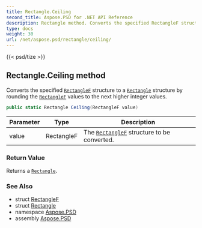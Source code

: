 ```yaml
---
title: Rectangle.Ceiling
second_title: Aspose.PSD for .NET API Reference
description: Rectangle method. Converts the specified RectangleF structure to a Rectangle structure by rounding the RectangleF values to the next higher integer values
type: docs
weight: 30
url: /net/aspose.psd/rectangle/ceiling/
---
```

{{< psd/tize >}}
## Rectangle.Ceiling method

Converts the specified [`RectangleF`](../../rectanglef/) structure to a [`Rectangle`](../) structure by rounding the [`RectangleF`](../../rectanglef/) values to the next higher integer values.

```csharp
public static Rectangle Ceiling(RectangleF value)
```

| Parameter | Type | Description |
| --- | --- | --- |
| value | RectangleF | The [`RectangleF`](../../rectanglef/) structure to be converted. |

### Return Value

Returns a [`Rectangle`](../).

### See Also

* struct [RectangleF](../../rectanglef/)
* struct [Rectangle](../)
* namespace [Aspose.PSD](../../rectangle/)
* assembly [Aspose.PSD](../../../)


